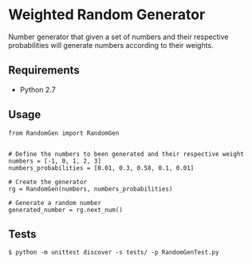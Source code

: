 # Weighted Random Generator

Number generator that given a set of numbers and their respective probabilities will generate numbers
according to their weights.

## Requirements

- Python 2.7

## Usage

```
from RandomGen import RandomGen


# Define the numbers to been generated and their respective weight
numbers = [-1, 0, 1, 2, 3]
numbers_probabilities = [0.01, 0.3, 0.58, 0.1, 0.01]

# Create the generator
rg = RandomGen(numbers, numbers_probabilities)

# Generate a random number
generated_number = rg.next_num()
```

## Tests

`$ python -m unittest discover -s tests/ -p RandomGenTest.py`
